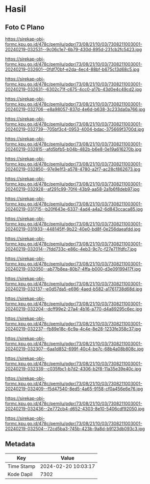 # Hasil

## Foto C Plano

https://sirekap-obj-formc.kpu.go.id/478c/pemilu/pdpr/73/08/21/10/03/7308211003001-20240219-032531--9c06c1e7-6b79-430d-895d-231cb2fc5423.jpg

https://sirekap-obj-formc.kpu.go.id/478c/pemilu/pdpr/73/08/21/10/03/7308211003001-20240219-032601--0fdf70bf-e2da-4ec4-88bf-b675c13d68c5.jpg

https://sirekap-obj-formc.kpu.go.id/478c/pemilu/pdpr/73/08/21/10/03/7308211003001-20240219-032631--6302c71f-c675-4cc0-a17b-43d0e4c49cd2.jpg

https://sirekap-obj-formc.kpu.go.id/478c/pemilu/pdpr/73/08/21/10/03/7308211003001-20240219-032706--e8a98057-837d-4e6d-b638-3c233da0a766.jpg

https://sirekap-obj-formc.kpu.go.id/478c/pemilu/pdpr/73/08/21/10/03/7308211003001-20240219-032739--705bf3c4-0953-4004-bdac-375669f3700d.jpg

https://sirekap-obj-formc.kpu.go.id/478c/pemilu/pdpr/73/08/21/10/03/7308211003001-20240219-032815--afd5bfb5-b04b-482b-b6e8-0e19a616270b.jpg

https://sirekap-obj-formc.kpu.go.id/478c/pemilu/pdpr/73/08/21/10/03/7308211003001-20240219-032850--97e9e1f3-a578-4780-a2f7-ac28cf862673.jpg

https://sirekap-obj-formc.kpu.go.id/478c/pemilu/pdpr/73/08/21/10/03/7308211003001-20240219-032928--af291c99-70f4-43b9-aa58-2a1b6f8deb97.jpg

https://sirekap-obj-formc.kpu.go.id/478c/pemilu/pdpr/73/08/21/10/03/7308211003001-20240219-031715--b20f643e-6337-4ad4-a4a2-6d843ccaca85.jpg

https://sirekap-obj-formc.kpu.go.id/478c/pemilu/pdpr/73/08/21/10/03/7308211003001-20240219-031933--448145ff-9b22-40e0-bd8f-0e256daeafdd.jpg

https://sirekap-obj-formc.kpu.go.id/478c/pemilu/pdpr/73/08/21/10/03/7308211003001-20240219-032014--7fdd733c-e86c-4eb3-9c7c-f27e711fdfc7.jpg

https://sirekap-obj-formc.kpu.go.id/478c/pemilu/pdpr/73/08/21/10/03/7308211003001-20240219-032050--ab77b8ea-80b7-4ffa-b000-d3e09199417f.jpg

https://sirekap-obj-formc.kpu.go.id/478c/pemilu/pdpr/73/08/21/10/03/7308211003001-20240219-032137--e0d57da5-e696-4aed-b582-a1761738d68d.jpg

https://sirekap-obj-formc.kpu.go.id/478c/pemilu/pdpr/73/08/21/10/03/7308211003001-20240219-032204--dcff99e2-27a4-4b16-a770-d4a89295c6ec.jpg

https://sirekap-obj-formc.kpu.go.id/478c/pemilu/pdpr/73/08/21/10/03/7308211003001-20240219-032237--fb89e18c-6c9a-4c4e-8e28-1233fe358c37.jpg

https://sirekap-obj-formc.kpu.go.id/478c/pemilu/pdpr/73/08/21/10/03/7308211003001-20240219-032307--6aa1d852-699f-40c4-be7c-68b4a08b808c.jpg

https://sirekap-obj-formc.kpu.go.id/478c/pemilu/pdpr/73/08/21/10/03/7308211003001-20240219-032339--c035fbc1-b7d2-4306-b2f8-11a35e39e40c.jpg

https://sirekap-obj-formc.kpu.go.id/478c/pemilu/pdpr/73/08/21/10/03/7308211003001-20240219-032409--f5d47540-8ed5-4a65-9158-cf0a456e6e76.jpg

https://sirekap-obj-formc.kpu.go.id/478c/pemilu/pdpr/73/08/21/10/03/7308211003001-20240219-032436--2e772cb4-d652-4303-8e10-5406cdf92050.jpg

https://sirekap-obj-formc.kpu.go.id/478c/pemilu/pdpr/73/08/21/10/03/7308211003001-20240219-032504--72cd5ba3-745b-423b-9a8d-b9123db093c3.jpg


## Metadata

| Key        | Value               |
| ---------- | ------------------- |
| Time Stamp | 2024-02-20 10:03:17 |
| Kode Dapil | 7302                |



